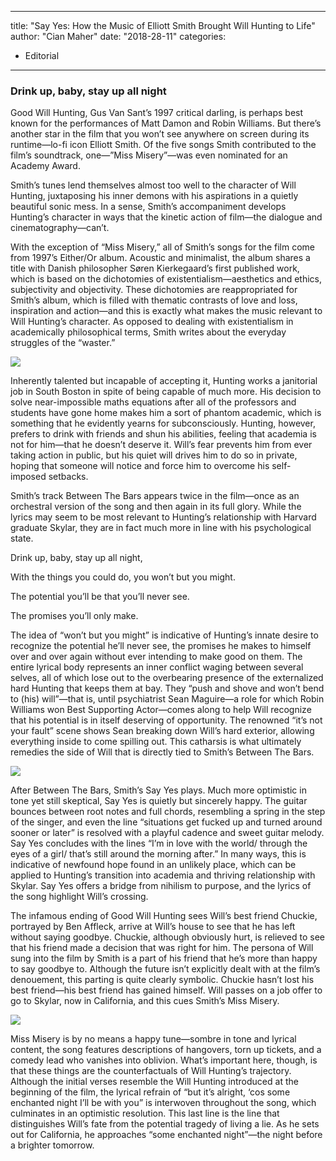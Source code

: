 
---
title: "Say Yes: How the Music of Elliott Smith Brought Will Hunting to Life"
author: "Cian Maher"
date: "2018-28-11"
categories:
- Editorial
---

### Drink up, baby, stay up all night

Good Will Hunting, Gus Van Sant’s 1997 critical darling, is perhaps best known for the performances of Matt Damon and Robin Williams. But there’s another star in the film that you won’t see anywhere on screen during its runtime—lo-fi icon Elliott Smith. Of the five songs Smith contributed to the film’s soundtrack, one—”Miss Misery”—was even nominated for an Academy Award.

Smith’s tunes lend themselves almost too well to the character of Will Hunting, juxtaposing his inner demons with his aspirations in a quietly beautiful sonic mess. In a sense, Smith’s accompaniment develops Hunting’s character in ways that the kinetic action of film—the dialogue and cinematography—can’t.

With the exception of “Miss Misery,” all of Smith’s songs for the film come from 1997’s Either/Or album. Acoustic and minimalist, the album shares a title with Danish philosopher Søren Kierkegaard’s first published work, which is based on the dichotomies of existentialism—aesthetics and ethics, subjectivity and objectivity. These dichotomies are reappropriated for Smith’s album, which is filled with thematic contrasts of love and loss, inspiration and action—and this is exactly what makes the music relevant to Will Hunting’s character. As opposed to dealing with existentialism in academically philosophical terms, Smith writes about the everyday struggles of the “waster.”

![](https://i2.wp.com/vrvblog.co/wp-content/uploads/2018/11/good-will-hunting-3-1024x1024.jpg?resize=1024%2C1024&#038;ssl=1)

Inherently talented but incapable of accepting it, Hunting works a janitorial job in South Boston in spite of being capable of much more. His decision to solve near-impossible maths equations after all of the professors and students have gone home makes him a sort of phantom academic, which is something that he evidently yearns for subconsciously. Hunting, however, prefers to drink with friends and shun his abilities, feeling that academia is not for him—that he doesn’t deserve it. Will’s fear prevents him from ever taking action in public, but his quiet will drives him to do so in private, hoping that someone will notice and force him to overcome his self-imposed setbacks. 

Smith’s track Between The Bars appears twice in the film—once as an orchestral version of the song and then again in its full glory. While the lyrics may seem to be most relevant to Hunting’s relationship with Harvard graduate Skylar, they are in fact much more in line with his psychological state.

Drink up, baby, stay up all night,

With the things you could do, you won&#8217;t but you might.

The potential you&#8217;ll be that you&#8217;ll never see.

The promises you&#8217;ll only make.

The idea of “won’t but you might” is indicative of Hunting’s innate desire to recognize the potential he’ll never see, the promises he makes to himself over and over again without ever intending to make good on them. The entire lyrical body represents an inner conflict waging between several selves, all of which lose out to the overbearing presence of the externalized hard Hunting that keeps them at bay. They “push and shove and won&#8217;t bend to (his) will”—that is, until psychiatrist Sean Maguire—a role for which Robin Williams won Best Supporting Actor—comes along to help Will recognize that his potential is in itself deserving of opportunity. The renowned “it’s not your fault” scene shows Sean breaking down Will’s hard exterior, allowing everything inside to come spilling out. This catharsis is what ultimately remedies the side of Will that is directly tied to Smith’s Between The Bars.

![](https://i0.wp.com/vrvblog.co/wp-content/uploads/2018/11/good-will-hunting-6-1024x576.jpg?resize=1024%2C576&#038;ssl=1)

After Between The Bars, Smith’s Say Yes plays. Much more optimistic in tone yet still skeptical, Say Yes is quietly but sincerely happy. The guitar bounces between root notes and full chords, resembling a spring in the step of the singer, and even the line “situations get fucked up and turned around sooner or later” is resolved with a playful cadence and sweet guitar melody. Say Yes concludes with the lines “I’m in love with the world/ through the eyes of a girl/ that’s still around the morning after.” In many ways, this is indicative of newfound hope found in an unlikely place, which can be applied to Hunting’s transition into academia and thriving relationship with Skylar. Say Yes offers a bridge from nihilism to purpose, and the lyrics of the song highlight Will’s crossing.

The infamous ending of Good Will Hunting sees Will’s best friend Chuckie, portrayed by Ben Affleck, arrive at Will’s house to see that he has left without saying goodbye. Chuckie, although obviously hurt, is relieved to see that his friend made a decision that was right for him. The persona of Will sung into the film by Smith is a part of his friend that he’s more than happy to say goodbye to. Although the future isn’t explicitly dealt with at the film’s denouement, this parting is quite clearly symbolic. Chuckie hasn’t lost his best friend—his best friend has gained himself. Will passes on a job offer to go to Skylar, now in California, and this cues Smith’s Miss Misery.

![](https://i0.wp.com/vrvblog.co/wp-content/uploads/2018/11/good-will-hunting-2-1024x576.jpg?resize=1024%2C576&#038;ssl=1)

Miss Misery is by no means a happy tune—sombre in tone and lyrical content, the song features descriptions of hangovers, torn up tickets, and a comedy lead who vanishes into oblivion. What’s important here, though, is that these things are the counterfactuals of Will Hunting’s trajectory. Although the initial verses resemble the Will Hunting introduced at the beginning of the film, the lyrical refrain of “but it’s alright, ‘cos some enchanted night I’ll be with you” is interwoven throughout the song, which culminates in an optimistic resolution. This last line is the line that distinguishes Will’s fate from the potential tragedy of living a lie. As he sets out for California, he approaches “some enchanted night”—the night before a brighter tomorrow.
